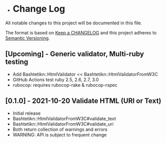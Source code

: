 - # Change Log
All notable changes to this project will be documented in this file.

The format is based on [Keep a CHANGELOG](http://keepachangelog.com/)
and this project adheres to [Semantic Versioning](http://semver.org/).

## [Upcoming] - Generic validator, Multi-ruby testing

- Add Bashtetikn::HtmlValidator << Bashtetikn::HtmlValidatorFromW3C
- GitHub Actions test ruby 2.5, 2.6, 2.7, 3.0
- rubocop: requires rubocop-rake & rubocop-rspec


## [0.1.0] - 2021-10-20 Validate HTML (URI or Text)

- Initial release
- Bashtetikn::HtmlValidatorFromW3C#validate_text
- Bashtetikn::HtmlValidatorFromW3C#validate_uri
- Both return collection of warnings and errors
- WARNING: API is subject to frequent change
